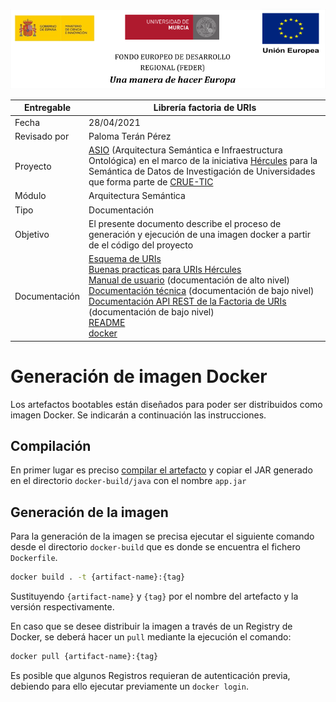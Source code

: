 ![](./images/logos_feder.png)

| Entregable    | Librería factoria de URIs                                    |
| ------------- | ------------------------------------------------------------ |
| Fecha         | 28/04/2021                                                   |
| Revisado por  | Paloma Terán Pérez                                           |
| Proyecto      | [ASIO](https://www.um.es/web/hercules/proyectos/asio) (Arquitectura Semántica e Infraestructura Ontológica) en el marco de la iniciativa [Hércules](https://www.um.es/web/hercules/) para la Semántica de Datos de Investigación de Universidades que forma parte de [CRUE-TIC](https://www.crue.org/proyecto/hercules/) |
| Módulo        | Arquitectura Semántica                                       |
| Tipo          | Documentación                                                |
| Objetivo      | El presente documento describe el proceso de generación y ejecución de una imagen docker a partir de el código del proyecto |
| Documentación | [Esquema de URIs](https://github.com/HerculesCRUE/ib-asio-docs-/blob/master/entregables_hito_1/08-Esquema_de_URIs_Hércules/ASIO_Izertis_ArquitecturaDeURIs.md)<br/>[Buenas practicas para URIs Hércules](https://github.com/HerculesCRUE/ib-asio-docs-/blob/master/entregables_hito_1/09-Buenas_prácticas_para_URIs_Hércules/ASIO_Izertis_BuenasPracticasParaURIsHercules.md)<br/>[Manual de usuario](./manual_de_usuario.md) (documentación de alto nivel)<br />[Documentación técnica](./documentacion-tecnica.md) (documentación de bajo nivel)<br/>[Documentación API REST de la Factoria de URIs](./documentacion_api_rest_de_la_factoria_de_uris.md) (documentación de bajo nivel)<br/>[README](../README.md)<br/>[docker](./docker.md) |

# Generación de imagen Docker

Los artefactos bootables están diseñados para poder ser distribuidos como imagen Docker. Se indicarán a continuación las instrucciones.

## Compilación

En primer lugar es preciso [compilar el artefacto](build.md) y copiar el JAR generado en el directorio `docker-build/java` con el nombre `app.jar`

## Generación de la imagen

Para la generación de la imagen se precisa ejecutar el siguiente comando desde el directorio `docker-build` que es donde se encuentra el fichero `Dockerfile`.

```bash
docker build . -t {artifact-name}:{tag}
```

Sustituyendo `{artifact-name}` y `{tag}` por el nombre del artefacto y la versión respectivamente.

En caso que se desee distribuir la imagen a través de un Registry de Docker, se deberá hacer un `pull` mediante la ejecución el comando:

```bash
docker pull {artifact-name}:{tag}
```

Es posible que algunos Registros requieran de autenticación previa, debiendo para ello ejecutar previamente un `docker login`.
